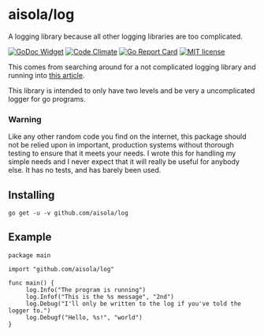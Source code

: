 # aisola/log

A logging library because all other logging libraries are too complicated.

[![GoDoc Widget](https://godoc.org/github.com/aisola/log?status.svg)](https://godoc.org/github.com/aisola/log)
[![Code Climate](https://codeclimate.com/github/aisola/log/badges/gpa.svg)](https://codeclimate.com/github/aisola/log)
[![Go Report Card](https://goreportcard.com/badge/github.com/aisola/log)](https://goreportcard.com/report/github.com/aisola/log)
[![MIT license](http://img.shields.io/badge/license-MIT-brightgreen.svg)](http://opensource.org/licenses/MIT)

This comes from searching around for a not complicated logging library and
running into [this article](https://dave.cheney.net/2015/11/05/lets-talk-about-logging).

This library is intended to only have two levels and be very a uncomplicated logger for
go programs.

### Warning

Like any other random code you find on the internet, this package should not be relied
upon in important, production systems without thorough testing to ensure that it meets
your needs. I wrote this for handling my simple needs and I never expect that it will
really be useful for anybody else. It has no tests, and has barely been used.

## Installing

    go get -u -v github.com/aisola/log

## Example

    package main

    import "github.com/aisola/log"

    func main() {
         log.Info("The program is running")
         log.Infof("This is the %s message", "2nd")
         log.Debug("I'll only be written to the log if you've told the logger to.")
         log.Debugf("Hello, %s!", "world")
    }
